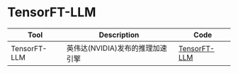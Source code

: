 # TensorFT-LLM

| Tool | Description | Code |
| --- | --- |--- |
| TensorFT-LLM | 英伟达(NVIDIA)发布的推理加速引擎 | [TensorFT-LLM](https://github.com/NVIDIA/TensorRT-LLM) |

